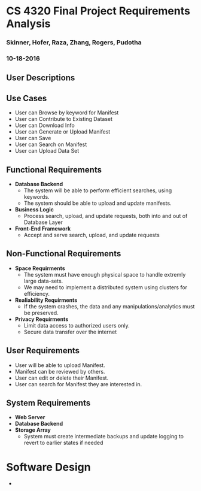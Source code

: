 # CS 4320 Final Project Requirements Analysis

### Skinner, Hofer, Raza, Zhang, Rogers, Pudotha

### 10-18-2016

## User Descriptions

## Use Cases
- User can Browse by keyword for Manifest
- User can Contribute to Existing Dataset
- User can Download Info
- User can Generate or Upload Manifest
- User can Save
- User can Search on Manifest
- User can Upload Data Set

## Functional Requirements
- **Database Backend**
  - The system will be able to perform efficient searches, using keywords.
  - The system should be able to upload and update manifests.
- **Business Logic**
  - Process search, upload, and update requests, both into and out of Database Layer
- **Front-End Framework**
  - Accept and serve search, upload, and update requests

## Non-Functional Requirements
- **Space Requirments**
	- The system must have enough physical space to handle extremly large data-sets.
	- We may need to implement a distributed system using clusters for efficiency.
- **Realiability Requirments**
	- If the system crashes, the data and any manipulations/analytics must be preserved.
- **Privacy Requirments**
	- Limit data access to authorized users only.
	- Secure data transfer over the internet

## User Requirements
- User will be able to upload Manifest.
- Manifest can be reviewed by others.
- User can edit or delete their Manifest.
- User can search for Manifest they are interested in. 

## System Requirements
- **Web Server**
- **Database Backend**
- **Storage Array**
  - System must create intermediate backups and update logging to revert to earlier states if needed

<!-- Different Section-->
# Software Design
-
